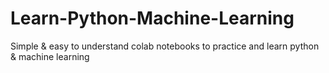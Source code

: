 # Learn-Python-Machine-Learning
Simple &amp; easy to understand colab notebooks to practice and learn python &amp; machine learning
